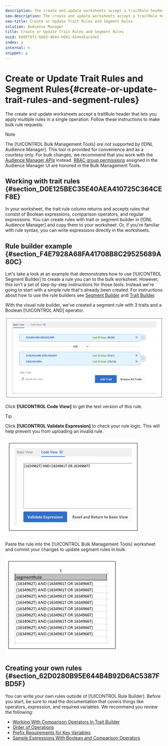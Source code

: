 ```yaml
---
description: The create and update worksheets accept a traitRule header that lets you apply multiple rules in a single operation. Follow these instructions to make bulk rule requests.
seo-description: The create and update worksheets accept a traitRule header that lets you apply multiple rules in a single operation. Follow these instructions to make bulk rule requests.
seo-title: Create or Update Trait Rules and Segment Rules
solution: Audience Manager
title: Create or Update Trait Rules and Segment Rules
uuid: bdd5f8f1-bb83-4844-b681-654e45ace3e1
index: y
internal: n
snippet: y
---
```


# Create or Update Trait Rules and Segment Rules{#create-or-update-trait-rules-and-segment-rules}

The create and update worksheets accept a traitRule header that lets you apply multiple rules in a single operation. Follow these instructions to make bulk rule requests.

<!-- 

<p>c_bulk_rules.xml </p>

 -->

>[!NOTE]
>
>The [!UICONTROL Bulk Management Tools] *are not* supported by [!DNL Audience Manager]. This tool is provided for convenience and as a courtesy only. For bulk changes, we recommend that you work with the [Audience Manager APIs](https://marketing.adobe.com/resources/help/en_US/aam/?f=c_api.html) instead. [RBAC group permissions](../../c-features/c-administration/administration-overview.md) assigned in the Audience Manager UI are honored in the Bulk Management Tools.

## Working with trait rules {#section_D0E125BEC35E40AEA410725C364CEF8E}

In your worksheet, the trait rule column returns and accepts rules that consist of Boolean expressions, comparison operators, and regular expressions. You can create rules with trait or segment builder in [!DNL Audience Manager] and copy them to your worksheet. Or, if you're familiar with rule syntax, you can write expressions directly in the worksheets.

## Rule builder example {#section_F4E7928A68FA41708B8C29525689A80C}

Let's take a look at an example that demonstrates how to use [!UICONTROL Segment Builder] to create a rule you can to the bulk worksheet. However, this isn't a set of step-by-step instructions for those tools. Instead we're going to start with a simple rule that's already been created. For instructions about how to use the rule builders see [Segment Builder](../../c-features/c-segments/segment-builder.md#concept_FABA1F399CFD4E83B874043638D0FA54) and [Trait Builder](../../c-features/traits/about-trait-builder.md#concept_BCDC4BCAEB4A4879AFA4A9B98D9ED369).

With the visual rule builder, we've created a segment rule with 3 traits and a Boolean [!UICONTROL AND] operator.

![](assets/visualrule.png)

Click **[!UICONTROL Code View]** to get the text version of this rule. 

>[!TIP]
>
>Click **[!UICONTROL Validate Expression]** to check your rule logic. This will help prevent you from uploading an invalid rule.

![](assets/coderule.png)

Paste the rule into the [!UICONTROL Bulk Management Tools] worksheet and commit your changes to update segment rules in bulk.

![](assets/segmentrule.png)

## Creating your own rules {#section_62D0280B95E644B4B92D6AC5387FBD5F}

You can write your own rules outside of [!UICONTROL Rule Builder]. Before you start, be sure to read the documentation that covers things like operators, expression, and required variables. We recommend you review the following:

* [Working With Comparison Operators In Trait Builder](help/using/c-features/traits/trait-comparison-operators.md) 
* [Order of Operations](help/using/c-features/traits/trait-operator-precedence.md) 
* [Prefix Requirements for Key Variables](help/using/c-features/traits/trait-variable-prefixes.md) 
* [Sample Expressions With Boolean and Comparison Operators](help/using/c-features/traits/trait-expression-samples.md)

